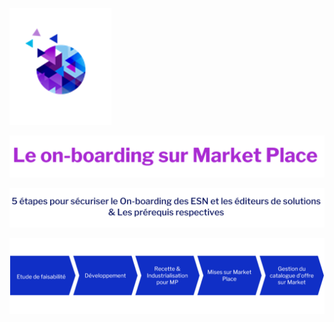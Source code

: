 ![logo](imgs/logo.png "")

![title2](imgs/title2.png "")

![text2](imgs/text2.png "")

![rdmap2](imgs/rdmap2.png "")